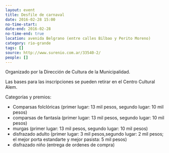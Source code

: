 ```yaml
---
layout: event 
title: Desfile de carnaval
date: 2016-02-28 15:00
no-time-start: 
date-end: 2016-02-28
no-time-end: true
location: avenida Belgrano (entre calles Bilbao y Perito Moreno)
category: rio-grande
tags: []
source: http://www.surenio.com.ar/33540-2/
people: []
---
```


Organizado por la Dirección de Cultura de la Municipalidad.

Las bases para las inscripciones se pueden retirar en el Centro Cultural Alem.

Categorías y premios:

- Comparsas folclóricas (primer lugar: 13 mil pesos, segundo lugar: 10 mil pesos)
- comparsas de fantasía (primer lugar: 13 mil pesos, segundo lugar: 10 mil pesos)
- murgas (primer lugar: 13 mil pesos, segundo lugar: 10 mil pesos)
- disfrazado adulto (primer lugar: 3 mil pesos,segundo lugar: 2 mil pesos; el mejor porta estandarte y mejor pasista: 5 mil pesos)
- disfrazado niño (entrega de ordenes de compra)
